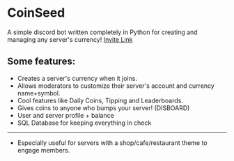 # CoinSeed
A simple discord bot written completely in Python for creating and managing any server's currency! [Invite Link](https://discord.com/oauth2/authorize?client_id=853570284916572170&permissions=519248&scope=bot)

## Some features:
- Creates a server's currency when it joins.
- Allows moderators to customize their server's account and currency name+symbol.
- Cool features like Daily Coins, Tipping and Leaderboards.
- Gives coins to anyone who bumps your server! (DISBOARD)
- User and server profile + balance
- SQL Database for keeping everything in check
---
- Especially useful for servers with a shop/cafe/restaurant theme to engage members.



